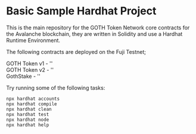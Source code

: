 # Basic Sample Hardhat Project

This is the main repository for the GOTH Token Network core contracts for the Avalanche blockchain, they are written in Solidity and use a Hardhat Runtime Environment.

The following contracts are deployed on the Fuji Testnet;

GOTH Token v1   - ''<br/>
GOTH Token v2   - ''<br/>
GothStake     - ''<br/>

Try running some of the following tasks:

```shell
npx hardhat accounts
npx hardhat compile
npx hardhat clean
npx hardhat test
npx hardhat node
npx hardhat help
```
